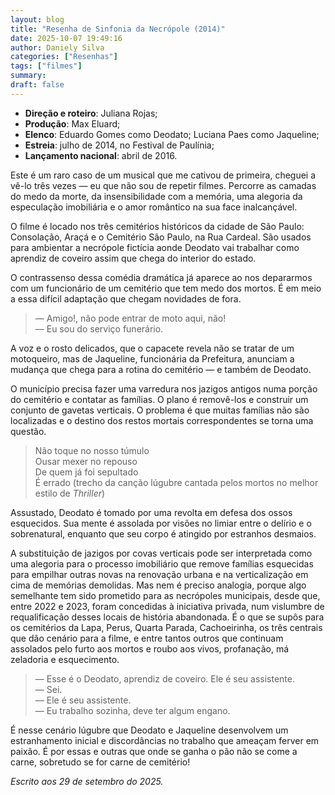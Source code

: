 ```yaml
---
layout: blog
title: "Resenha de Sinfonia da Necrópole (2014)"
date: 2025-10-07 19:49:16
author: Daniely Silva
categories: ["Resenhas"]
tags: ["filmes"]
summary:
draft: false
---
```


* **Direção e roteiro**: Juliana Rojas;
* **Produção**: Max Eluard;
* **Elenco**: Eduardo Gomes como Deodato; Luciana Paes como Jaqueline;
* **Estreia**: julho de 2014, no Festival de Paulínia;
* **Lançamento nacional**: abril de 2016.

Este é um raro caso de um musical que me cativou de primeira, cheguei a vê-lo três vezes — eu que não sou de repetir filmes. Percorre as camadas do medo da morte, da insensibilidade com a memória, uma alegoria da especulação imobiliária e o amor romântico na sua face inalcançável.

O filme é locado nos três cemitérios históricos da cidade de São Paulo: Consolação, Araçá e o Cemitério São Paulo, na Rua Cardeal. São usados para ambientar a necrópole fictícia aonde Deodato vai trabalhar como aprendiz de coveiro assim que chega do interior do estado.

O contrassenso dessa comédia dramática já aparece ao nos depararmos com um funcionário de um cemitério que tem medo dos mortos. É em meio a essa difícil adaptação que chegam novidades de fora.

> — Amigo!, não pode entrar de moto aqui, não!\
— Eu sou do serviço funerário.

A voz e o rosto delicados, que o capacete revela não se tratar de um motoqueiro, mas de Jaqueline, funcionária da Prefeitura, anunciam a mudança que chega para a rotina do cemitério — e também de Deodato.

O município precisa fazer uma varredura nos jazigos antigos numa porção do cemitério e contatar as famílias. O plano é removê-los e construir um conjunto de gavetas verticais. O problema é que muitas famílias não são localizadas e o destino dos restos mortais correspondentes se torna uma questão.

> Não toque no nosso túmulo\
Ousar mexer no repouso\
De quem já foi sepultado\
É errado
(trecho da canção lúgubre cantada pelos mortos no melhor estilo de *Thriller*)

Assustado, Deodato é tomado por uma revolta em defesa dos ossos esquecidos. Sua mente é assolada por visões no limiar entre o delírio e o sobrenatural, enquanto que seu corpo é atingido por estranhos desmaios.

A substituição de jazigos por covas verticais pode ser interpretada como uma alegoria para o processo imobiliário que remove famílias esquecidas para empilhar outras novas na renovação urbana e na verticalização em cima de memórias demolidas. Mas nem é preciso analogia, porque algo semelhante tem sido prometido para as necrópoles municipais, desde que, entre 2022 e 2023, foram concedidas à iniciativa privada, num vislumbre de requalificação desses locais de história abandonada. É o que se supôs para os cemitérios da Lapa, Perus, Quarta Parada, Cachoeirinha, os três centrais que dão cenário para a filme, e entre tantos outros que continuam assolados pelo furto aos mortos e roubo aos vivos, profanação, má zeladoria e esquecimento.

> — Esse é o Deodato, aprendiz de coveiro. Ele é seu assistente.\
— Sei.\
— Ele é seu assistente.\
— Eu trabalho sozinha, deve ter algum engano.

É nesse cenário lúgubre que Deodato e Jaqueline desenvolvem um estranhamento inicial e discordâncias no trabalho que ameaçam ferver em paixão. É por essas e outras que onde se ganha o pão não se come a carne, sobretudo se for carne de cemitério!

*Escrito aos 29 de setembro do 2025.*
